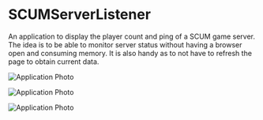 # SCUMServerListener

An application to display the player count and ping of a SCUM game server. The idea is to be able to monitor server status without having a browser open and consuming memory. It is also handy as to not have to refresh the page to obtain current data.

![Application Photo](https://i.imgur.com/kY6Zvfb.png)

![Application Photo](https://i.imgur.com/AuxnmSl.png)

![Application Photo](https://i.imgur.com/hx9PQl1.png)
